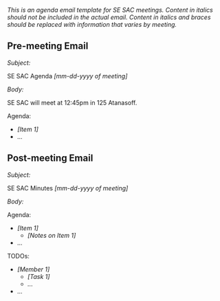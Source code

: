 *This is an agenda email template for SE SAC meetings. Content in italics should not be included in the actual email. Content in italics and braces should be replaced with information that varies by meeting.*

## Pre-meeting Email

*Subject:*

SE SAC Agenda *[mm-dd-yyyy of meeting]*

*Body:*

SE SAC will meet at 12:45pm in 125 Atanasoff. 

Agenda:
* *[Item 1]*
* *...* 

## Post-meeting Email

*Subject:*

SE SAC Minutes *[mm-dd-yyyy of meeting]*

*Body:*

Agenda:
* *[Item 1]*
  * *[Notes on Item 1]*
* *...*

TODOs:
* *[Member 1]*
  * *[Task 1]*
  * *...*
* *...*

